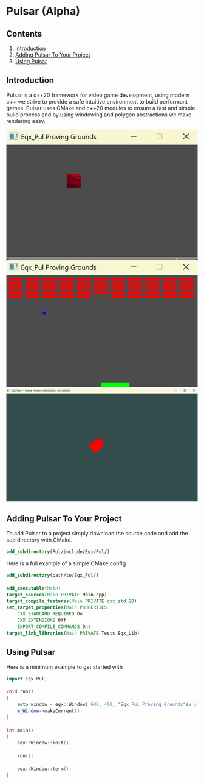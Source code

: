 # Pulsar (Alpha)

## Contents

1. [Introduction](#intro)
2. [Adding Pulsar To Your Project](#adding)
3. [Using Pulsar](#using)

## Introduction <a name="intro"></a>

Pulsar is a c++20 framework for video game development, using modern c++ we
strive to provide a safe intuitive environment to build performant games.
Pulsar uses CMake and c++20 modules to ensure a fast and simple build process
and by using windowing and polygon abstractions we make rendering easy.

![Alt text](Image1.png)
![Alt text](Image2.png)
![Alt text](Image3.png)

## Adding Pulsar To Your Project <a name="adding"></a>

To add Pulsar to a project simply download the source code and add the
sub directory with CMake.

```cmake
add_subdirectory(Pul/include/Eqx/Pul/)
```

Here is a full example of a simple CMake config

```cmake
add_subdirectory(path/to/Eqx_Pul/)

add_executable(Main)
target_sources(Main PRIVATE Main.cpp)
target_compile_features(Main PRIVATE cxx_std_20)
set_target_properties(Main PROPERTIES
    CXX_STANDARD_REQUIRED On
    CXX_EXTENSIONS Off
    EXPORT_COMPILE_COMMANDS On)
target_link_libraries(Main PRIVATE Tests Eqx_Lib)
```

## Using Pulsar <a name="using"></a>

Here is a minimum example to get started with

```cpp
import Eqx.Pul;

void run()
{
    auto window = eqx::Window{ 680, 400, "Eqx_Pul Proving Grounds"sv };
    m_Window->makeCurrent();
}

int main()
{
    eqx::Window::init();

    run();

    eqx::Window::term();
}
```
